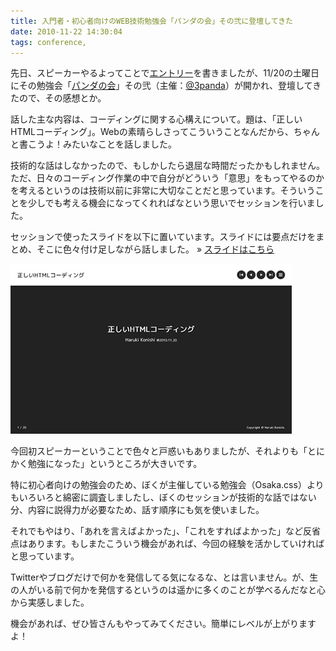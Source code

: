 ```yaml
---
title: 入門者・初心者向けのWEB技術勉強会「パンダの会」その弐に登壇してきた
date: 2010-11-22 14:30:04
tags: conference,
---
```

先日、スピーカーやるよってことで<a href="/conference/2010/11/10/pandanokai-vol2/">エントリー</a>を書きましたが、11/20の土曜日にその勉強会「<a href="http://pandanokai.net/event/evt2/index.html">パンダの会</a>」その弐（主催：<a href="http://twitter.com/3panda">@3panda</a>）が開かれ、登壇してきたので、その感想とか。

<!--more-->

話した主な内容は、コーディングに関する心構えについて。題は、「正しいHTMLコーディング」。Webの素晴らしさってこういうことなんだから、ちゃんと書こうよ！みたいなことを話しました。

技術的な話はしなかったので、もしかしたら退屈な時間だったかもしれません。ただ、日々のコーディング作業の中で自分がどういう「意思」をもってやるのかを考えるというのは技術以前に非常に大切なことだと思っています。そういうことを少しでも考える機会になってくれればなという思いでセッションを行いました。

セッションで使ったスライドを以下に置いています。スライドには要点だけをまとめ、そこに色々付け足しながら話しました。
&raquo; <a href="/demo/panda2-slide/">スライドはこちら</a>

<a href="/demo/panda2-slide/"><img src="/img/2010/11/panda_slide.jpg" alt="パンダの会スライド" title="panda_slide" width="450" height="272" /></a>

今回初スピーカーということで色々と戸惑いもありましたが、それよりも「とにかく勉強になった」というところが大きいです。

特に初心者向けの勉強会のため、ぼくが主催している勉強会（Osaka.css）よりもいろいろと綿密に調査しましたし、ぼくのセッションが技術的な話ではない分、内容に説得力が必要なため、話す順序にも気を使いました。

それでもやはり、「あれを言えばよかった」、「これをすればよかった」など反省点はあります。もしまたこういう機会があれば、今回の経験を活かしていければと思っています。

Twitterやブログだけで何かを発信してる気になるな、とは言いません。が、生の人がいる前で何かを発信するというのは遥かに多くのことが学べるんだなと心から実感しました。

機会があれば、ぜひ皆さんもやってみてください。簡単にレベルが上がりますよ！